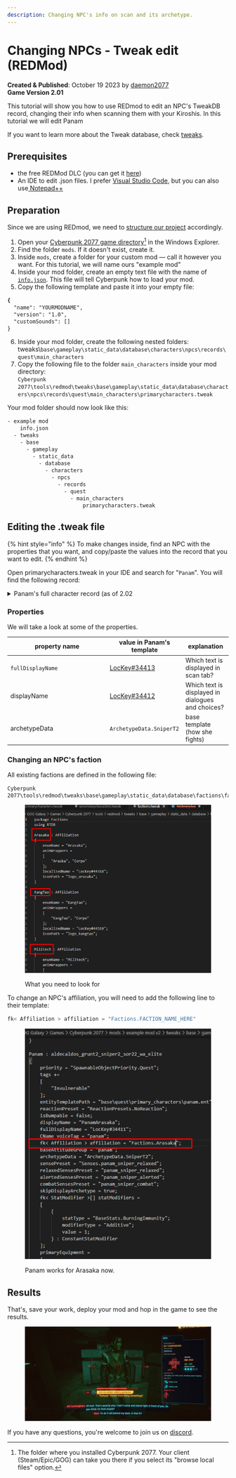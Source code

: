 ```yaml
---
description: Changing NPC's info on scan and its archetype.
---
```


# Changing NPCs - Tweak edit (REDMod)

**Created & Published**: October 19 2023 by [daemon2077](https://app.gitbook.com/u/XREbvwu6Q0e6vAu65AnL9ntMvAD3 "mention")\
**Game Version 2.01**

This tutorial will show you how to use REDmod to edit an NPC's TweakDB record, changing their info when scanning them with your Kiroshis. In this tutorial we will edit Panam

If you want to learn more about the Tweak database, check [tweaks](../../../tweaks/tweaks/ "mention").

## Prerequisites

* the free REDMod DLC (you can get it [here](https://www.cyberpunk.net/en/modding-support))
* An IDE to edit .json files. I prefer [Visual Studio Code](https://code.visualstudio.com/download), but you can also use[ Notepad++](https://notepad-plus-plus.org/downloads/)

## Preparation

Since we are using REDmod, we need to [structure our project](../../../modding-tools/redmod/#folder-structure) accordingly.&#x20;

1. Open your [Cyberpunk 2077 game directory](#user-content-fn-1)[^1] in the Windows Explorer.
2. Find the folder `mods`. If it doesn't exist, create it.
3. Inside `mods`, create a folder for your custom mod — call it however you want. For this tutorial, we will name ours "example mod"
4. Inside your mod folder, create an empty text file with the name of [`info.json`](../../../modding-tools/redmod/#info.json). This file will tell Cyberpunk how to load your mod.
5. Copy the following template and paste it into your empty file:

<pre class="language-json"><code class="lang-json"><strong>{
</strong>  "name": "YOURMODNAME",
  "version": "1.0",
  "customSounds": []
}
</code></pre>

6. Inside your mod folder, create the following nested folders:\
   tweaks\\`base\gameplay\static_data\database\characters\npcs\records\quest\main_characters`
7. Copy the following file to the folder `main_characters` inside your mod directory:\
   `Cyberpunk 2077\tools\redmod\tweaks\base\gameplay\static_data\database\characters\npcs\records\quest\main_characters\primarycharacters.tweak`

Your mod folder should now look like this:

```
- example mod
    info.json
  - tweaks
    - base
      - gameplay
        - static_data
          - database
            - characters
              - npcs
                - records
                  - quest
                    - main_characters
                        primarycharacters.tweak
```

## Editing the .tweak file

{% hint style="info" %}
To make changes inside, find an NPC with the properties that you want, and copy/paste the values into the record that you want to edit.
{% endhint %}

Open primarycharacters.tweak in your IDE and search for "`Panam`". You will find the following record:

<details>

<summary>Panam's full character record (as of 2.02</summary>

```swift

Panam : aldecaldos_grunt2_sniper2_sor22_wa_elite
{
	priority = "SpawnableObjectPriority.Quest";
	tags += 
	[
		"Invulnerable"
	];
	entityTemplatePath = "base\quest\primary_characters\panam.ent";
	reactionPreset = "ReactionPresets.NoReaction";
	isBumpable = false;
	displayName = "LocKey#34412";
	fullDisplayName = "LocKey#34413";
	CName voiceTag = "panam";
	baseAttitudeGroup = "panam";
	archetypeData = "ArchetypeData.SniperT2";
	sensePreset = "Senses.panam_sniper_relaxed";
	relaxedSensesPreset = "panam_sniper_relaxed";
	alertedSensesPreset = "panam_sniper_alerted";
	combatSensesPreset = "panam_sniper_combat";
	skipDisplayArchetype = true;
	fk< StatModifier >[] statModifiers = 
	[
		{
			statType = "BaseStats.BurningImmunity";
			modifierType = "Additive";
			value = 1;
		} : ConstantStatModifier
	];
	primaryEquipment = 
	{
		equipmentItems = 
		[
			{
				item = "Items.Preset_Grad_Panam";
				equipSlot = "AttachmentSlots.WeaponRight";
				onBodySlot = "AttachmentSlots.ItemSlotGenericRanged";
				equipCondition = 
				[
					"WeaponConditions.SniperPrimaryWeaponSniperEquipCondition"
				];
				unequipCondition = 
				[
					"WeaponConditions.SniperPrimaryWeaponSniperUnequipCondition"
				];
			} : NPCEquipmentItem, 
			{
				item = "Items.Preset_Base_Copperhead";
				equipSlot = "AttachmentSlots.WeaponRight";
				onBodySlot = "AttachmentSlots.ItemSlotGenericRanged";
				equipCondition = 
				[
					"WeaponConditions.SniperPrimaryWeaponRangedEquipCondition"
				];
				unequipCondition = 
				[
					"WeaponConditions.SniperPrimaryWeaponRangedUnequipCondition"
				];
			} : NPCEquipmentItem
		];
	};
	statModifierGroups += 
	[
		"NPCStatPreset.VeryHighHealth", "NPCStatPreset.PanamSniperDamage", "NPCStatPreset.FollowerDamageAgainstBosses"
	];
	savable = true;
	bountyDrawTable = 
	{
		bountyChoices = 
		[
			{
				bountySetter = "Factions.NCPD";
				transgressions = 
				[
					{
						localizedDescription = "LocKey#48952";
					}
				];
				reward = "BountyReward.bounty_panam";
			}
		];
	};
}

```

</details>

### Properties

We will take a look at some of the properties.

<table><thead><tr><th width="212.33333333333331">property name</th><th>value in Panam's template</th><th>explanation</th></tr></thead><tbody><tr><td><code>fullDisplayName</code></td><td><a href="https://app.gitbook.com/s/-MP_ozZVx2gRZUPXkd4r/wolvenkit-app/editor/lockey-browser">LocKey#34413</a></td><td>Which text is displayed in scan tab?</td></tr><tr><td>displayName</td><td><a href="https://app.gitbook.com/s/-MP_ozZVx2gRZUPXkd4r/wolvenkit-app/editor/lockey-browser">LocKey#34412</a></td><td>Which text is displayed in dialogues and choices?</td></tr><tr><td>archetypeData</td><td><code>ArchetypeData.SniperT2</code></td><td>base template (how she fights)</td></tr></tbody></table>

### Changing an NPC's faction

All existing factions are defined in the following file:

```
Cyberpunk 2077\tools\redmod\tweaks\base\gameplay\static_data\database\factions\factions.tweak
```

<figure><img src="../../../../.gitbook/assets/Screenshot_1.png" alt=""><figcaption><p>What you need to look for</p></figcaption></figure>

To change an NPC's affiliation, you will need to add the following line to their template:

```swift
fk< Affiliation > affiliation = "Factions.FACTION_NAME_HERE"
```

<figure><img src="../../../../.gitbook/assets/Screenshot_2.png" alt=""><figcaption><p>Panam works for Arasaka now.</p></figcaption></figure>

## Results

That's, save your work, deploy your mod and hop in the game to see the results.

<figure><img src="../../../../.gitbook/assets/Screenshot_3.png" alt=""><figcaption></figcaption></figure>

If you have any questions, you're welcome to join us on [discord](https://discord.gg/Epkq79kd96).

[^1]: The folder where you installed Cyberpunk 2077. Your client (Steam/Epic/GOG) can take you there if you select its "browse local files" option.
